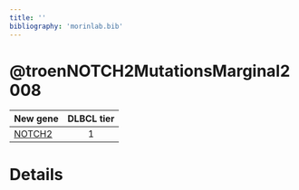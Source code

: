 ```yaml
---
title: ''
bibliography: 'morinlab.bib'
---
```


# @troenNOTCH2MutationsMarginal2008
|New gene|DLBCL tier|
|:-|:-:|
|[NOTCH2](NOTCH2)|1 |

# Details

